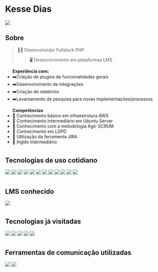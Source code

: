 # Kesse Dias
<a href="https://www.linkedin.com/in/kesse-dias/" target="_blank">
  <img src="https://img.shields.io/badge/LinkedIn-0077B5?style=for-the-badge&logo=linkedin&logoColor=white" />
</a>

## Sobre

> 👨‍💻 Desenvolvedor Fullstack PHP 
>> 🖥️ Desenvolvimento em plataformas LMS 
<ul><strong>Experiência com:</strong>
<li>➡️Criação de plugins de funcionalidades gerais</li>
<li>➡️Desenvolvimento de integrações</li>
<li>➡️Criação de relatórios</li>
<li>➡️Levantamento de pesquisa para novas implementações/processos</li>
</ul>
  
<ul><strong>Competências</strong>
<li>📙 Conhecimento básico em infraestrutura AWS</li>
<li>📙 Conhecimento intermediário em Ubuntu Server</li>
<li>📙 Conhecimento com a metodologia Ágil: SCRUM</li>
<li>📙 Conhecimento em LGPD</li>
<li>📙 Utilização da ferramenta JIRA</li>
<li>📙 Inglês intermediário</li>
</ul>

#

## Tecnologias de uso cotidiano
<p float="left">
    <img src="https://img.shields.io/badge/HTML5-E34F26?style=for-the-badge&logo=html5&logoColor=white" />
    <img src="https://img.shields.io/badge/Bootstrap-563D7C?style=for-the-badge&logo=bootstrap&logoColor=white" />
    <img src="https://img.shields.io/badge/CSS-239120?&style=for-the-badge&logo=css3&logoColor=white" />
    <img src="https://img.shields.io/badge/JavaScript-F7DF1E?style=for-the-badge&logo=javascript&logoColor=black" />
    <img src="https://img.shields.io/badge/jQuery-0769AD?style=for-the-badge&logo=jquery&logoColor=white" />
    <img src="https://img.shields.io/badge/PHP-777BB4?style=for-the-badge&logo=php&logoColor=white" />
    <img src="https://img.shields.io/badge/Laravel-FF2D20?style=for-the-badge&logo=laravel&logoColor=white" />
    <img src="https://img.shields.io/badge/MySQL-00000F?style=for-the-badge&logo=mysql&logoColor=white" />
    <img src="https://img.shields.io/badge/MariaDB-01529E?style=for-the-badge&logo=mariadb&logoColor=white" />
    <img src="https://img.shields.io/badge/Amazon_AWS-232F3E?style=for-the-badge&logo=amazon-aws&logoColor=white" />
    <img src="https://img.shields.io/badge/Ubuntu-E95420?style=for-the-badge&logo=ubuntu&logoColor=white">
    <img src="https://img.shields.io/badge/Apache-CA2136?style=for-the-badge&logo=apache&logoColor=white" />

#
## LMS conhecido
<img src="https://img.shields.io/badge/MOODLE-LMS-orange">

#

## Tecnologias já visitadas
<img src="https://img.shields.io/badge/Heroku-430098?style=for-the-badge&logo=heroku&logoColor=white" />
<img src="https://img.shields.io/badge/C%23-239120?style=for-the-badge&logo=c-sharp&logoColor=white" />
<img src="https://img.shields.io/badge/Nginx-009639?style=for-the-badge&logo=nginx&logoColor=white" />
<img src="https://img.shields.io/badge/Unity-100000?style=for-the-badge&logo=unity&logoColor=white /">
<img src="https://img.shields.io/badge/Lua-2C2D72?style=for-the-badge&logo=lua&logoColor=white">

#

## Ferramentas de comunicação utilizadas
<img src="https://img.shields.io/badge/Slack-4A154B?style=for-the-badge&logo=slack&logoColor=white">
<img src="https://img.shields.io/badge/Discord-7289DA?style=for-the-badge&logo=discord&logoColor=white">

#
</p>

